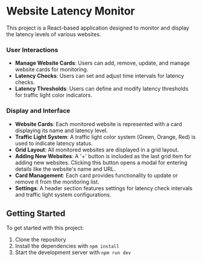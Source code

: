 # Website Latency Monitor

This project is a React-based application designed to monitor and display the latency levels of various websites. 

### User Interactions

- **Manage Website Cards**: Users can add, remove, update, and manage website cards for monitoring.
- **Latency Checks**: Users can set and adjust time intervals for latency checks.
- **Latency Thresholds**: Users can define and modify latency thresholds for traffic light color indicators.

### Display and Interface

- **Website Cards**: Each monitored website is represented with a card displaying its name and latency level.
- **Traffic Light System**: A traffic light color system (Green, Orange, Red) is used to indicate latency status.
- **Grid Layout**: All monitored websites are displayed in a grid layout.
- **Adding New Websites**: A '+' button is included as the last grid item for adding new websites. Clicking this button opens a modal for entering details like the website's name and URL.
- **Card Management**: Each card provides functionality to update or remove it from the monitoring list.
- **Settings**: A header section features settings for latency check intervals and traffic light system configurations.

## Getting Started

To get started with this project:

1. Clone the repository
2. Install the dependencies with `npm install`
3. Start the development server with `npm run dev`
